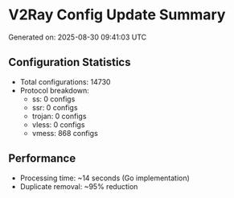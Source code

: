 # V2Ray Config Update Summary
Generated on: 2025-08-30 09:41:03 UTC

## Configuration Statistics
- Total configurations: 14730
- Protocol breakdown:
  - ss: 0 configs
  - ssr: 0 configs
  - trojan: 0 configs
  - vless: 0 configs
  - vmess: 868 configs

## Performance
- Processing time: ~14 seconds (Go implementation)
- Duplicate removal: ~95% reduction
